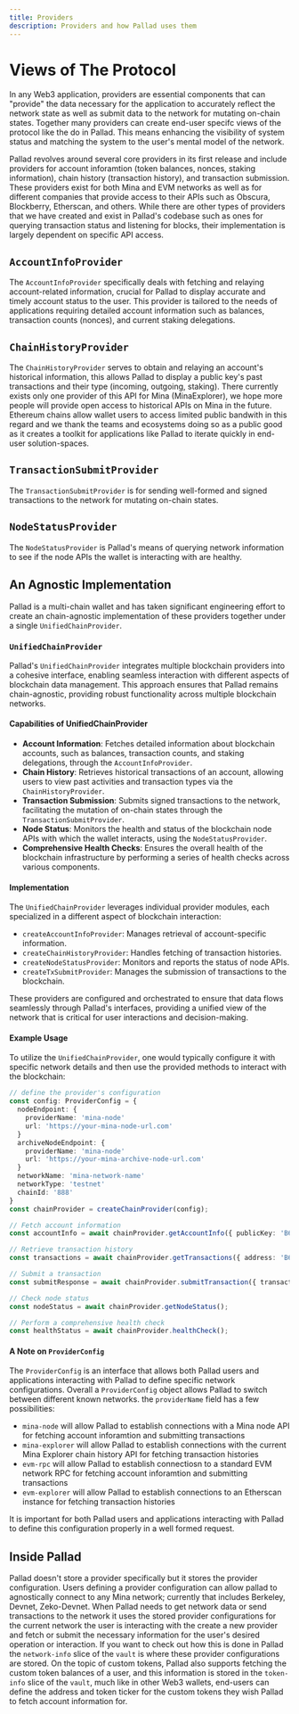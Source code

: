 ```yaml
---
title: Providers
description: Providers and how Pallad uses them
---
```


# Views of The Protocol

In any Web3 application, providers are essential components that can "provide" the data necessary for the application to accurately reflect the network state as well as submit data to the network for mutating on-chain states. Together many providers can create end-user specifc views of the protocol like the do in Pallad. This means enhancing the visibility of system status and matching the system to the user's mental model of the network.

Pallad revolves around several core providers in its first release and include providers for account inforamtion (token balances, nonces, staking information), chain history (transaction history), and transaction submission. These providers exist for both Mina and EVM networks as well as for different companies that provide access to their APIs such as Obscura, Blockberry, Etherscan, and others. While there are other types of providers that we have created and exist in Pallad's codebase such as ones for querying transaction status and listening for blocks, their implementation is largely dependent on specific API access.

## `AccountInfoProvider`

The `AccountInfoProvider` specifically deals with fetching and relaying account-related information, crucial for Pallad to display accurate and timely account status to the user. This provider is tailored to the needs of applications requiring detailed account information such as balances, transaction counts (nonces), and current staking delegations.

## `ChainHistoryProvider`

The `ChainHistoryProvider` serves to obtain and relaying an account's historical information, this allows Pallad to display a public key's past transactions and their type (incoming, outgoing, staking). There currently exists only one provider of this API for Mina (MinaExplorer), we hope more people will provide open access to historical APIs on Mina in the future. Ethereum chains allow wallet users to access limited public bandwith in this regard and we thank the teams and ecosystems doing so as a public good as it creates a toolkit for applications like Pallad to iterate quickly in end-user solution-spaces.

## `TransactionSubmitProvider`

The `TransactionSubmitProvider` is for sending well-formed and signed transactions to the network for mutating on-chain states.

## `NodeStatusProvider`

The `NodeStatusProvider` is Pallad's means of querying network information to see if the node APIs the wallet is interacting with are healthy.

## An Agnostic Implementation

Pallad is a multi-chain wallet and has taken significant engineering effort to create an chain-agnostic implementation of these providers together under a single `UnifiedChainProvider`.

### `UnifiedChainProvider`

Pallad's `UnifiedChainProvider` integrates multiple blockchain providers into a cohesive interface, enabling seamless interaction with different aspects of blockchain data management. This approach ensures that Pallad remains chain-agnostic, providing robust functionality across multiple blockchain networks.

#### Capabilities of UnifiedChainProvider

- **Account Information**: Fetches detailed information about blockchain accounts, such as balances, transaction counts, and staking delegations, through the `AccountInfoProvider`.
- **Chain History**: Retrieves historical transactions of an account, allowing users to view past activities and transaction types via the `ChainHistoryProvider`.
- **Transaction Submission**: Submits signed transactions to the network, facilitating the mutation of on-chain states through the `TransactionSubmitProvider`.
- **Node Status**: Monitors the health and status of the blockchain node APIs with which the wallet interacts, using the `NodeStatusProvider`.
- **Comprehensive Health Checks**: Ensures the overall health of the blockchain infrastructure by performing a series of health checks across various components.

#### Implementation

The `UnifiedChainProvider` leverages individual provider modules, each specialized in a different aspect of blockchain interaction:
- `createAccountInfoProvider`: Manages retrieval of account-specific information.
- `createChainHistoryProvider`: Handles fetching of transaction histories.
- `createNodeStatusProvider`: Monitors and reports the status of node APIs.
- `createTxSubmitProvider`: Manages the submission of transactions to the blockchain.

These providers are configured and orchestrated to ensure that data flows seamlessly through Pallad's interfaces, providing a unified view of the network that is critical for user interactions and decision-making.

#### Example Usage

To utilize the `UnifiedChainProvider`, one would typically configure it with specific network details and then use the provided methods to interact with the blockchain:

```typescript
// define the provider's configuration
const config: ProviderConfig = {
  nodeEndpoint: {
    providerName: 'mina-node'
    url: 'https://your-mina-node-url.com'
  }
  archiveNodeEndpoint: {
    providerName: 'mina-node'
    url: 'https://your-mina-archive-node-url.com'
  }
  networkName: 'mina-network-name'
  networkType: 'testnet' 
  chainId: '888'
}
const chainProvider = createChainProvider(config);

// Fetch account information
const accountInfo = await chainProvider.getAccountInfo({ publicKey: 'B62..fj' });

// Retrieve transaction history
const transactions = await chainProvider.getTransactions({ address: 'B62..fj' });

// Submit a transaction
const submitResponse = await chainProvider.submitTransaction({ transactionData: '0x...' });

// Check node status
const nodeStatus = await chainProvider.getNodeStatus();

// Perform a comprehensive health check
const healthStatus = await chainProvider.healthCheck();
```

#### A Note on `ProviderConfig`

The `ProviderConfig` is an interface that allows both Pallad users and applications interacting with Pallad to define specific network configurations. Overall a `ProviderConfig` object allows Pallad to switch between different known networks. the `providerName` field has a few possibilities:
- `mina-node` will allow Pallad to establish connections with a Mina node API for fetching account inforamtion and submitting transactions
- `mina-explorer` will allow Pallad to establish connections with the current Mina Explorer chain history API for fetching transaction histories
- `evm-rpc` will allow Pallad to establish connectiosn to a standard EVM network RPC for fetching account inforamtion and submitting transactions
- `evm-explorer` will allow Pallad to establish connections to an Etherscan instance for fetching transaction histories

It is important for both Pallad users and applications interacting with Pallad to define this configuration properly in a well formed request.


## Inside Pallad
Pallad doesn't store a provider specifically but it stores the provider configuration. Users defining a provider configuration can allow pallad to agnostically connect to any Mina network; currently that includes Berkeley, Devnet, Zeko-Devnet. When Pallad needs to get network data or send transactions to the network it uses the stored provider configurations for the current network the user is interacting with the create a new provider and fetch or submit the necessary information for the user's desired operation or interaction. If you want to check out how this is done in Pallad the `network-info` slice of the `vault` is where these provider configurations are stored. On the topic of custom tokens, Pallad also supports fetching the custom token balances of a user, and this information is stored in the `token-info` slice of the `vault`, much like in other Web3 wallets, end-users can define the address and token ticker for the custom tokens they wish Pallad to fetch account information for.
